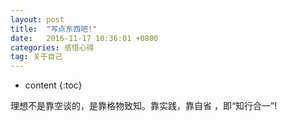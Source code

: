 ```yaml
---
layout: post
title:  "写点东西吧!"
date:   2016-11-17 10:36:01 +0800
categories: 感悟心得
tag: 关于自己
---
```


* content
{:toc}

理想不是靠空谈的，是靠格物致知。靠实践，靠自省 ，即“知行合一”!